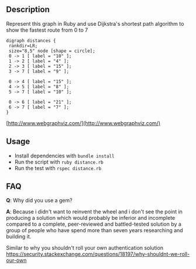 ## Description
Represent this graph in Ruby and use Dijkstra's shortest path algorithm to show the fastest route from 0 to 7

```
digraph distances {
 rankdir=LR;
 size="8,5" node [shape = circle];
 0 -> 1 [ label = "10" ];
 1 -> 2 [ label = "4" ];
 2 -> 3 [ label = "15" ];
 3 -> 7 [ label = "9" ];

 0 -> 4 [ label = "15" ];
 4 -> 5 [ label = "8" ];
 5 -> 7 [ label = "10" ];

 0 -> 6 [ label = "21" ];
 6 -> 7 [ label = "7" ];
}
```

[http://www.webgraphviz.com/](http://www.webgraphviz.com/)


## Usage
* Install dependencies with `bundle install`
* Run the script with `ruby distance.rb`
* Run the test with `rspec distance.rb`

## FAQ
**Q**: Why did you use a gem?

**A**: Because i didn't want to reinvent the wheel and i don't see the point in producing a solution which would probably be inferior and incomplete 
compared to a complete, peer-reviewed and battled-tested solution by a group of people who have spend more than seven years researching and building it. 

Similar to why you shouldn't roll your own authentication solution https://security.stackexchange.com/questions/18197/why-shouldnt-we-roll-our-own   
